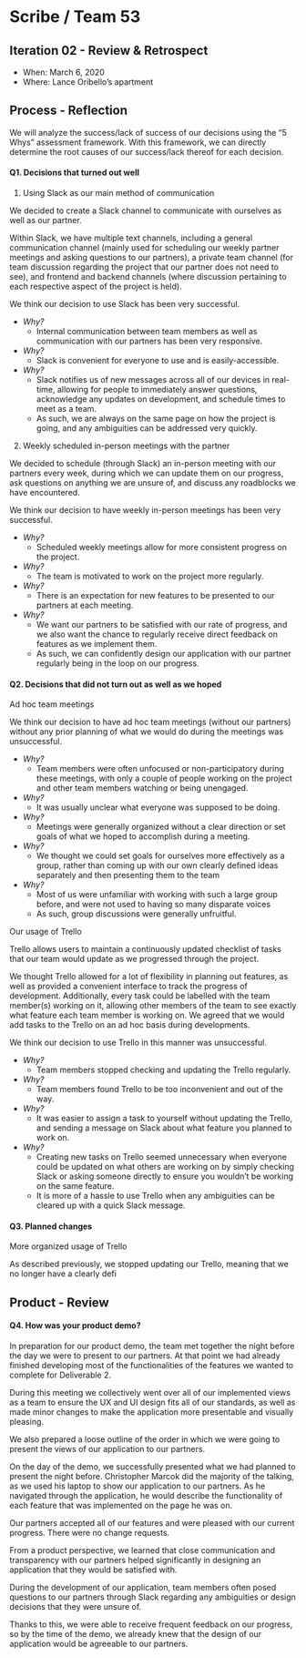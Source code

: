 # Scribe / Team 53

## Iteration 02 - Review & Retrospect

 * When: March 6, 2020
 * Where: Lance Oribello’s apartment

## Process - Reflection

We will analyze the success/lack of success of our decisions using the “5 Whys” assessment framework. With this framework, we can directly determine the root causes of our success/lack thereof for each decision.

#### Q1. Decisions that turned out well


1. Using Slack as our main method of communication

We decided to create a Slack channel to communicate with ourselves as well as our partner. 

Within Slack, we have multiple text channels, including a general communication channel (mainly used for scheduling our weekly partner meetings and asking questions to our partners), a private team channel (for team discussion regarding the project that our partner does not need to see), and frontend and backend channels (where discussion pertaining to each respective aspect of the project is held).

We think our decision to use Slack has been very successful.
*  *Why?* 
    - Internal communication between team members as well as communication with our partners has been very responsive.
* *Why?*
    - Slack is convenient for everyone to use and is easily-accessible.
*  *Why?* 
    - Slack notifies us of new messages across all of our devices in real-time, allowing for people to immediately answer questions, acknowledge any updates on development, and schedule times to meet as a team.
    - As such, we are always on the same page on how the project is going, and any ambiguities can be addressed very quickly.

2. Weekly scheduled in-person meetings with the partner

We decided to schedule (through Slack) an in-person meeting with our partners every week, during which we can update them on our progress, ask questions on anything we are unsure of, and discuss any roadblocks we have encountered.

We think our decision to have weekly in-person meetings has been very successful.
*  *Why?* 
    - Scheduled weekly meetings allow for more consistent progress on the project.
*  *Why?* 
    - The team is motivated to work on the project more regularly.
*  *Why?* 
    - There is an expectation for new features to be presented to our partners at each meeting.
*  *Why?* 
    - We want our partners to be satisfied with our rate of progress, and we also want the chance to regularly receive direct feedback on features as we implement them.
    - As such, we can confidently design our application with our partner regularly being in the loop on our progress.

#### Q2. Decisions that did not turn out as well as we hoped

Ad hoc team meetings

We think our decision to have ad hoc team meetings (without our partners) without any prior planning of what we would do during the meetings was unsuccessful.
*  *Why?* 
    - Team members were often unfocused or non-participatory during these meetings, with only a couple of people working on the project and other team members watching or being unengaged.
*  *Why?* 
    - It was usually unclear what everyone was supposed to be doing.
*  *Why?* 
    - Meetings were generally organized without a clear direction or set goals of what we hoped to accomplish during a meeting.
*  *Why?* 
    - We thought we could set goals for ourselves more effectively as a group, rather than coming up with our own clearly defined ideas separately and then presenting them to the team 
*  *Why?* 
    - Most of us were unfamiliar with working with such a large group before, and were not used to having so many disparate voices
    - As such, group discussions were generally unfruitful.

Our usage of Trello

Trello allows users to maintain a continuously updated checklist of tasks that our team would update as we progressed through the project.

We thought Trello allowed for a lot of flexibility in planning out features, as well as provided a convenient interface to track the progress of development.  Additionally, every task could be labelled with the team member(s) working on it, allowing other members of the team to see exactly what feature each team member is working on.  We agreed that we would add tasks to the Trello on an ad hoc basis during developments.

We think our decision to use Trello in this manner was unsuccessful.
*  *Why?* 
    - Team members stopped checking and updating the Trello regularly.
*  *Why?* 
    - Team members found Trello to be too inconvenient and out of the way.
*  *Why?* 
    - It was easier to assign a task to yourself without updating the Trello, and sending a message on Slack about what feature you planned to work on.
*  *Why?* 
    - Creating new tasks on Trello seemed unnecessary when everyone could be updated on what others are working on by simply checking Slack or asking someone directly to ensure you wouldn’t be working on the same feature.
    - It is more of a hassle to use Trello when any ambiguities can be cleared up with a quick Slack message.

#### Q3. Planned changes

More organized usage of Trello

As described previously, we stopped updating our Trello, meaning that we no longer have a clearly defi


## Product - Review

#### Q4. How was your product demo?

In preparation for our product demo, the team met together the night before the day we were to present to our partners. At that point we had already finished developing most of the functionalities of the features we wanted to complete for Deliverable 2.

During this meeting we collectively went over all of our implemented views as a team to ensure the UX and UI design fits all of our standards, as well as made minor changes to make the application more presentable and visually pleasing. 

We also prepared a loose outline of the order in which we were going to present the views of our application to our partners.

On the day of the demo, we successfully presented what we had planned to present the night before. Christopher Marcok did the majority of the talking, as we used his laptop to show our application to our partners. As he navigated through the application, he would describe the functionality of each feature that was implemented on the page he was on.

Our partners accepted all of our features and were pleased with our current progress. There were no change requests.

From a product perspective, we learned that close communication and transparency with our partners helped significantly in designing an application that they would be satisfied with. 

During the development of our application, team members often posed questions to our partners through Slack regarding any ambiguities or design decisions that they were unsure of. 

Thanks to this, we were able to receive frequent feedback on our progress, so by the time of the demo, we already knew that the design of our application would be agreeable to our partners.
